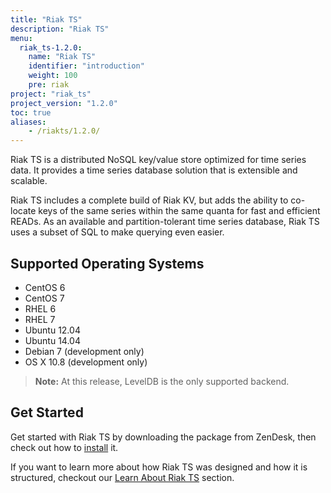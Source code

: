 ```yaml
---
title: "Riak TS"
description: "Riak TS"
menu:
  riak_ts-1.2.0:
    name: "Riak TS"
    identifier: "introduction"
    weight: 100
    pre: riak
project: "riak_ts"
project_version: "1.2.0"
toc: true
aliases:
    - /riakts/1.2.0/
---
```


[installing]: {{<baseurl>}}riak/ts/1.2.0/installing/
[learnabout]: learn-about/

Riak TS is a distributed NoSQL key/value store optimized for time series data. It provides a time series database solution that is extensible and scalable.

Riak TS includes a complete build of Riak KV, but adds the ability to co-locate keys of the same series within the same quanta for fast and efficient READs. As  an available and partition-tolerant time series database, Riak TS uses a subset of SQL to make querying even easier.

## Supported Operating Systems

* CentOS 6
* CentOS 7
* RHEL 6
* RHEL 7
* Ubuntu 12.04
* Ubuntu 14.04
* Debian 7 (development only)
* OS X 10.8 (development only)

>**Note:** At this release, LevelDB is the only supported backend.

## Get Started

Get started with Riak TS by downloading the package from ZenDesk, then check out how to [install][installing] it.

If you want to learn more about how Riak TS was designed and how it is structured, checkout our [Learn About Riak TS][learnabout] section.